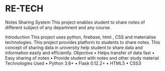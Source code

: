 # RE-TECH

Notes Sharing System
This project enables student to share notes of different subject of any department and any course.

Introduction
This project uses python, firebase, html , CSS and materialise technologies.
This project provides platform to students to share notes. This concept of sharing data in university help student to share data and information easily and efficiently.
Objective
•	Helps transfer of data fast
•	Easy sharing of notes
•	Provide student with notes and other study material
Technologies Used
•	Python 3.6+
•	Flask 0.12.2+
•	HTML5
•	CSS3
